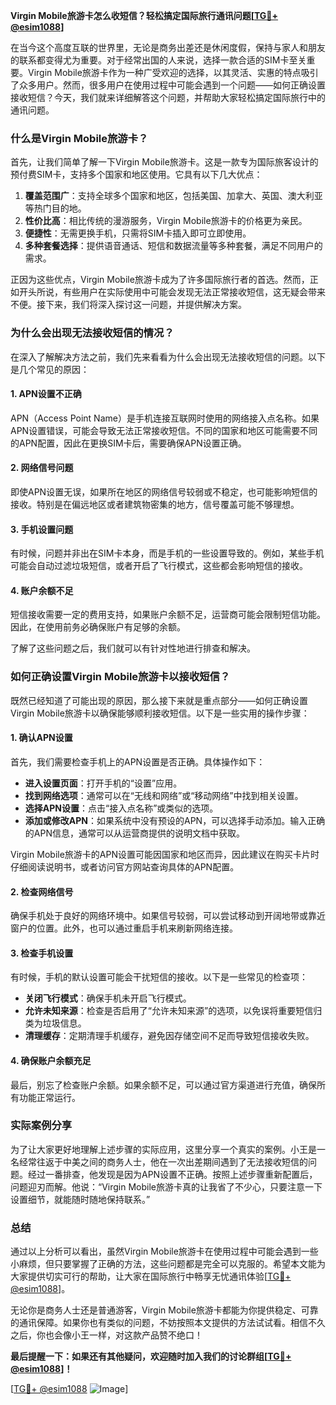 **Virgin Mobile旅游卡怎么收短信？轻松搞定国际旅行通讯问题[[TG💪+ @esim1088](https://t.me/s/esim1088)]**

在当今这个高度互联的世界里，无论是商务出差还是休闲度假，保持与家人和朋友的联系都变得尤为重要。对于经常出国的人来说，选择一款合适的SIM卡至关重要。Virgin Mobile旅游卡作为一种广受欢迎的选择，以其灵活、实惠的特点吸引了众多用户。然而，很多用户在使用过程中可能会遇到一个问题——如何正确设置接收短信？今天，我们就来详细解答这个问题，并帮助大家轻松搞定国际旅行中的通讯问题。

### 什么是Virgin Mobile旅游卡？

首先，让我们简单了解一下Virgin Mobile旅游卡。这是一款专为国际旅客设计的预付费SIM卡，支持多个国家和地区使用。它具有以下几大优点：

1. **覆盖范围广**：支持全球多个国家和地区，包括美国、加拿大、英国、澳大利亚等热门目的地。
2. **性价比高**：相比传统的漫游服务，Virgin Mobile旅游卡的价格更为亲民。
3. **便捷性**：无需更换手机，只需将SIM卡插入即可立即使用。
4. **多种套餐选择**：提供语音通话、短信和数据流量等多种套餐，满足不同用户的需求。

正因为这些优点，Virgin Mobile旅游卡成为了许多国际旅行者的首选。然而，正如开头所说，有些用户在实际使用中可能会发现无法正常接收短信，这无疑会带来不便。接下来，我们将深入探讨这一问题，并提供解决方案。

### 为什么会出现无法接收短信的情况？

在深入了解解决方法之前，我们先来看看为什么会出现无法接收短信的问题。以下是几个常见的原因：

#### 1. APN设置不正确
APN（Access Point Name）是手机连接互联网时使用的网络接入点名称。如果APN设置错误，可能会导致无法正常接收短信。不同的国家和地区可能需要不同的APN配置，因此在更换SIM卡后，需要确保APN设置正确。

#### 2. 网络信号问题
即使APN设置无误，如果所在地区的网络信号较弱或不稳定，也可能影响短信的接收。特别是在偏远地区或者建筑物密集的地方，信号覆盖可能不够理想。

#### 3. 手机设置问题
有时候，问题并非出在SIM卡本身，而是手机的一些设置导致的。例如，某些手机可能会自动过滤垃圾短信，或者开启了飞行模式，这些都会影响短信的接收。

#### 4. 账户余额不足
短信接收需要一定的费用支持，如果账户余额不足，运营商可能会限制短信功能。因此，在使用前务必确保账户有足够的余额。

了解了这些问题之后，我们就可以有针对性地进行排查和解决。

### 如何正确设置Virgin Mobile旅游卡以接收短信？

既然已经知道了可能出现的原因，那么接下来就是重点部分——如何正确设置Virgin Mobile旅游卡以确保能够顺利接收短信。以下是一些实用的操作步骤：

#### 1. 确认APN设置
首先，我们需要检查手机上的APN设置是否正确。具体操作如下：

- **进入设置页面**：打开手机的“设置”应用。
- **找到网络选项**：通常可以在“无线和网络”或“移动网络”中找到相关设置。
- **选择APN设置**：点击“接入点名称”或类似的选项。
- **添加或修改APN**：如果系统中没有预设的APN，可以选择手动添加。输入正确的APN信息，通常可以从运营商提供的说明文档中获取。

Virgin Mobile旅游卡的APN设置可能因国家和地区而异，因此建议在购买卡片时仔细阅读说明书，或者访问官方网站查询具体的APN配置。

#### 2. 检查网络信号
确保手机处于良好的网络环境中。如果信号较弱，可以尝试移动到开阔地带或靠近窗户的位置。此外，也可以通过重启手机来刷新网络连接。

#### 3. 检查手机设置
有时候，手机的默认设置可能会干扰短信的接收。以下是一些常见的检查项：

- **关闭飞行模式**：确保手机未开启飞行模式。
- **允许未知来源**：检查是否启用了“允许未知来源”的选项，以免误将重要短信归类为垃圾信息。
- **清理缓存**：定期清理手机缓存，避免因存储空间不足而导致短信接收失败。

#### 4. 确保账户余额充足
最后，别忘了检查账户余额。如果余额不足，可以通过官方渠道进行充值，确保所有功能正常运行。

### 实际案例分享

为了让大家更好地理解上述步骤的实际应用，这里分享一个真实的案例。小王是一名经常往返于中美之间的商务人士，他在一次出差期间遇到了无法接收短信的问题。经过一番排查，他发现是因为APN设置不正确。按照上述步骤重新配置后，问题迎刃而解。他说：“Virgin Mobile旅游卡真的让我省了不少心，只要注意一下设置细节，就能随时随地保持联系。”

### 总结

通过以上分析可以看出，虽然Virgin Mobile旅游卡在使用过程中可能会遇到一些小麻烦，但只要掌握了正确的方法，这些问题都是完全可以克服的。希望本文能为大家提供切实可行的帮助，让大家在国际旅行中畅享无忧通讯体验[[TG💪+ @esim1088](https://t.me/s/esim1088)]。

无论你是商务人士还是普通游客，Virgin Mobile旅游卡都能为你提供稳定、可靠的通讯保障。如果你也有类似的问题，不妨按照本文提供的方法试试看。相信不久之后，你也会像小王一样，对这款产品赞不绝口！

**最后提醒一下：如果还有其他疑问，欢迎随时加入我们的讨论群组[[TG💪+ @esim1088](https://t.me/s/esim1088)]！**

[[TG💪+ @esim1088](https://t.me/s/esim1088) ![Image](https://i.postimg.cc/4NQfJmqS/Snipaste-2025-05-13-00-14-12.png)]